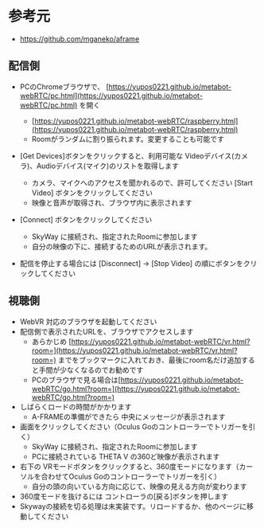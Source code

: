 # 参考元
* https://github.com/mganeko/aframe

## 配信側
* PCのChromeブラウザで、 [https://yupos0221.github.io/metabot-webRTC/pc.html](https://yupos0221.github.io/metabot-webRTC/pc.html) を開く
  * [https://yupos0221.github.io/metabot-webRTC/raspberry.html](https://yupos0221.github.io/metabot-webRTC/raspberry.html)
  * Roomがランダムに割り振られます。変更することも可能です
* [Get Devices]ボタンをクリックすると、利用可能な Videoデバイス(カメラ)、Audioデバイス(マイク)のリストを取得します
  * カメラ、マイクへのアクセスを聞かれるので、許可してください
  [Start Video] ボタンをクリックしてください
  * 映像と音声が取得され、ブラウザ内に表示されます
* [Connect] ボタンをクリックしてください
  * SkyWay に接続され、指定されたRoomに参加します
  * 自分の映像の下に、接続するためのURLが表示されます。

* 配信を停止する場合には [Disconnect] → [Stop Video] の順にボタンをクリックしてください

    
## 視聴側 
* WebVR 対応のブラウザを起動してください
* 配信側で表示されたURLを、ブラウザでアクセスします
  * あらかじめ [https://yupos0221.github.io/metabot-webRTC/vr.html?room=](https://yupos0221.github.io/metabot-webRTC/vr.html?room=) までをブックマークに入れておき、最後にroom名だけ追加すると手間が少なくなるのでお勧めです
  * PCのブラウザで見る場合は[https://yupos0221.github.io/metabot-webRTC/go.html?room=](https://yupos0221.github.io/metabot-webRTC/go.html?room=)
* しばらくロードの時間がかかります
  * A-FRAMEの準備ができたら 中央にメッセージが表示されます
* 画面をクリックしてください（Oculus Goのコントローラーでトリガーを引く）
  * SkyWay に接続され、指定されたRoomに参加します
  * PCに接続されている THETA V の360ど映像が表示されます
* 右下の VRモードボタンをクリックすると、360度モードになります（カーソルを合わせてOculus Goのコントローラーでトリガーを引く）
  * 自分の頭の向いている方向に応じて、映像の見える方向が変わります
* 360度モードを抜けるには コントローラの[戻る]ボタンを押します
* Skywayの接続を切る処理は未実装です。リロードするか、他のページに移動してください


